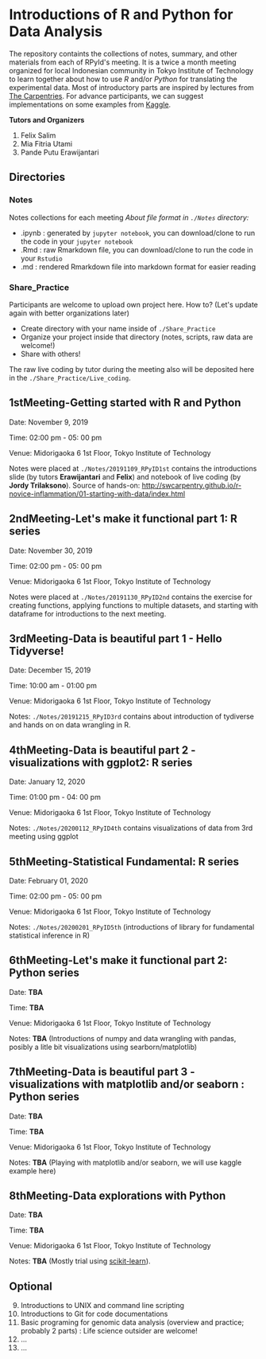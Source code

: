 # Introductions of R and Python for Data Analysis 

The repository containts the collections of notes, summary, and other materials from each of RPyId's meeting.
It is a twice a month meeting organized for local Indonesian community in Tokyo Institute of Technology to learn together about how to use *R* and/or *Python* for translating the experimental data.
Most of introductory parts are inspired by lectures from [The Carpentries](https://carpentries.org/).
For advance participants, we can suggest implementations on some examples from [Kaggle](https://www.kaggle.com/).

**Tutors and Organizers**
1. Felix Salim
2. Mia Fitria Utami
3. Pande Putu Erawijantari

## Directories
### Notes
Notes collections for each meeting
*About file format in `./Notes` directory:* 
* .ipynb : generated by `jupyter notebook`, you can download/clone to run the code in your `jupyter notebook`
* .Rmd : raw Rmarkdown file, you can download/clone to run the code in your `Rstudio`
* .md : rendered Rmarkdown file into markdown format for easier reading

### Share_Practice
Participants are welcome to upload own project here. How to? (Let's update again with better organizations later)
- Create directory with your name inside of `./Share_Practice`
- Organize your project inside that directory (notes, scripts, raw data are welcome!)
- Share with others!

The raw live coding by tutor during the meeting also will be deposited here in the `./Share_Practice/Live_coding`.

## 1stMeeting-Getting started with R and Python

Date: November 9, 2019

Time: 02:00 pm - 05: 00 pm

Venue: Midorigaoka 6 1st Floor, Tokyo Institute of Technology

Notes were placed at `./Notes/20191109_RPyID1st` contains the introductions slide (by tutors **Erawijantari** and **Felix**) and notebook of live coding (by **Jordy Trilaksono**).
Source of hands-on: <http://swcarpentry.github.io/r-novice-inflammation/01-starting-with-data/index.html>

## 2ndMeeting-Let's make it functional part 1: R series
Date: November 30, 2019

Time: 02:00 pm - 05: 00 pm

Venue: Midorigaoka 6 1st Floor, Tokyo Institute of Technology

Notes were placed at `./Notes/20191130_RPyID2nd` contains the exercise for creating functions, applying functions to multiple datasets, and starting with dataframe for introductions to the next meeting.

## 3rdMeeting-Data is beautiful part 1 - Hello Tidyverse!
Date: December 15, 2019

Time: 10:00 am - 01:00 pm

Venue: Midorigaoka 6 1st Floor, Tokyo Institute of Technology

Notes: `./Notes/20191215_RPyID3rd` contains about introduction of tydiverse and hands on on data wrangling in R.

## 4thMeeting-Data is beautiful part 2 - visualizations with ggplot2: R series
Date: January 12, 2020

Time: 01:00 pm - 04: 00 pm

Venue: Midorigaoka 6 1st Floor, Tokyo Institute of Technology

Notes: `./Notes/20200112_RPyID4th` contains visualizations of data from 3rd meeting using ggplot


## 5thMeeting-Statistical Fundamental: R series
Date: February 01, 2020

Time: 02:00 pm - 05: 00 pm

Venue: Midorigaoka 6 1st Floor, Tokyo Institute of Technology

Notes: `./Notes/20200201_RPyID5th` (introductions of library for fundamental statistical inference in R)


## 6thMeeting-Let's make it functional part 2: Python series

Date: **TBA**

Time: **TBA**

Venue: Midorigaoka 6 1st Floor, Tokyo Institute of Technology

Notes: **TBA** (Introductions of numpy and data wrangling with pandas, posibly a litle bit visualizations using searborn/matplotlib)


## 7thMeeting-Data is beautiful part 3 - visualizations with matplotlib and/or seaborn : Python series

Date: **TBA**

Time: **TBA**

Venue: Midorigaoka 6 1st Floor, Tokyo Institute of Technology

Notes: **TBA** (Playing with matplotlib and/or seaborn, we will use kaggle example here)


## 8thMeeting-Data explorations with Python
Date: **TBA**

Time: **TBA**

Venue: Midorigaoka 6 1st Floor, Tokyo Institute of Technology

Notes: **TBA** (Mostly trial using [scikit-learn](https://scikit-learn.org/stable/)).

## Optional
9. Introductions to UNIX and command line scripting
10. Introductions to Git for code documentations 
11. Basic programing for genomic data analysis (overview and practice; probably 2 parts) : Life science outsider are welcome! 
12. ...
13. ...


